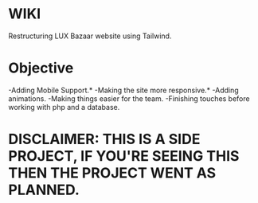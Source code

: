 # WIKI

Restructuring LUX Bazaar website using Tailwind.

# Objective

-Adding Mobile Support.*
-Making the site more responsive.*
-Adding animations.
-Making things easier for the team.
-Finishing touches before working with php and a database.

# DISCLAIMER: THIS IS A SIDE PROJECT, IF YOU'RE SEEING THIS THEN THE PROJECT WENT AS PLANNED.